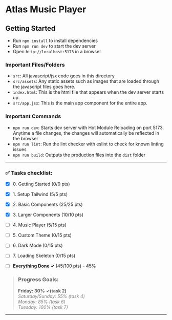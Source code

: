 # Atlas Music Player

## Getting Started

- Run `npm install` to install dependencies
- Run `npm run dev` to start the dev server
- Open `http://localhost:5173` in a browser

### Important Files/Folders

- `src`: All javascript/jsx code goes in this directory
- `src/assets`: Any static assets such as images that are loaded through the javascript files goes here.
- `index.html`: This is the html file that appears when the dev server starts up.
- `src/app.jsx`: This is the main app component for the entire app.

### Important Commands

- `npm run dev`: Starts dev server with Hot Module Reloading on port 5173. Anytime a file changes, the changes will automatically be reflected in the browser
- `npm run lint`: Run the lint checker with eslint to check for known linting issues
- `npm run build`: Outputs the production files into the `dist` folder


---

### ✅ Tasks checklist:
- [X] ​0. Getting Started (0/0 pts)
- [X] ​1. Setup Tailwind (5/5 pts)
- [X] ​2. Basic Components (25/25 pts)
- [X] ​3. Larger Components (10/10 pts)
- [ ] ​4. Music Player (5/15 pts)
- [ ] ​5. Custom Theme (0/15 pts)
- [ ] ​6. Dark Mode (0/15 pts)
- [ ] ​7. Loading Skeleton (0/15 pts)


- [ ] **Everything Done ✓** (45/100 pts) - 45%

>### Progress Goals:
><strong>Friday: 30% ✓(task 2)</strong>  
<em style="color: gray">Saturday/Sunday: 55% (task 4)</em>  
<em style="color: gray">Monday: 85% (task 6)</em>  
<em style="color: gray">Tuesday: 100% (task 7)</em>

---
